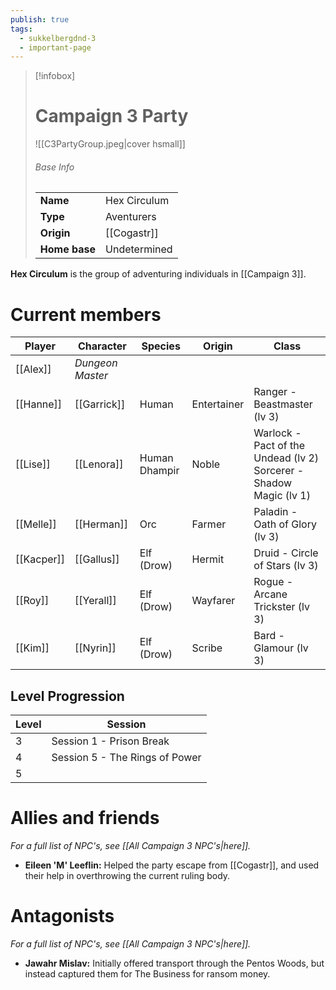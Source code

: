 ```yaml
---
publish: true
tags:
  - sukkelbergdnd-3
  - important-page
---
```


> [!infobox]
> # Campaign 3 Party
> ![[C3PartyGroup.jpeg|cover hsmall]]
> ###### Base Info
> | | |  
> |---|---|  
> | **Name** | Hex Circulum |
> | **Type** | Aventurers |
> | **Origin** | [[Cogastr]] |
> | **Home base** | Undetermined |

**Hex Circulum** is the group of adventuring individuals in [[Campaign 3]].
# Current members

| Player     | Character        | Species       | Origin      | Class                                                                 |
| ---------- | ---------------- | ------------- | ----------- | --------------------------------------------------------------------- |
| [[Alex]]   | *Dungeon Master* |               |             |                                                                       |
| [[Hanne]]  | [[Garrick]]      | Human         | Entertainer | Ranger - Beastmaster (lv 3)                                           |
| [[Lise]]   | [[Lenora]]       | Human Dhampir | Noble       | Warlock - Pact of the Undead (lv 2)<br>Sorcerer - Shadow Magic (lv 1) |
| [[Melle]]  | [[Herman]]       | Orc           | Farmer      | Paladin - Oath of Glory (lv 3)                                        |
| [[Kacper]] | [[Gallus]]       | Elf (Drow)    | Hermit      | Druid - Circle of Stars (lv 3)                                        |
| [[Roy]]    | [[Yerall]]       | Elf (Drow)    | Wayfarer    | Rogue - Arcane Trickster (lv 3)                                       |
| [[Kim]]    | [[Nyrin]]        | Elf (Drow)    | Scribe      | Bard - Glamour (lv 3)                                                 |
## Level Progression

| Level | Session                        |
| ----- | ------------------------------ |
| 3     | Session 1 - Prison Break       |
| 4     | Session 5 - The Rings of Power |
| 5     |                                |
# Allies and friends
*For a full list of NPC's, see [[All Campaign 3 NPC's|here]].*

- **Eileen 'M' Leeflin:** Helped the party escape from [[Cogastr]], and used their help in overthrowing the current ruling body.
# Antagonists
*For a full list of NPC's, see [[All Campaign 3 NPC's|here]].*

- **Jawahr Mislav:** Initially offered transport through the Pentos Woods, but instead captured them for The Business for ransom money.